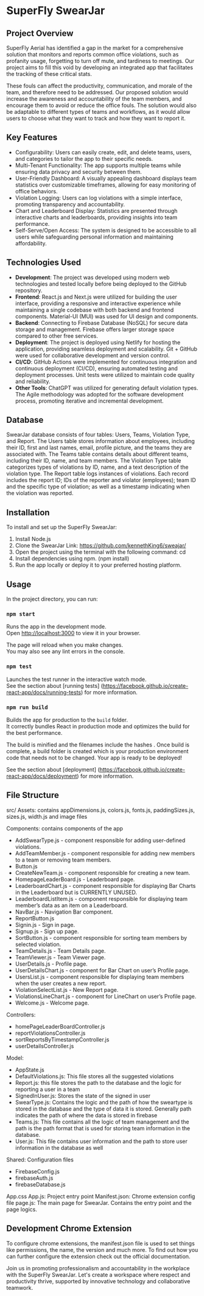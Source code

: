 # SuperFly SwearJar

## Project Overview
SuperFly Aerial has identified a gap in the market for a comprehensive solution that monitors and reports common office violations, such as profanity usage, forgetting to turn off mute, and tardiness to meetings. Our project aims to fill this void by developing an integrated app that facilitates the tracking of these critical stats.

These fouls can affect the productivity, communication, and morale of the team, and therefore need to be addressed. Our proposed solution would increase the awareness and accountability of the team members, and encourage them to avoid or reduce the office fouls. The solution would also be adaptable to different types of teams and workflows, as it would allow users to choose what they want to track and how they want to report it.

## Key Features
- Configurability: Users can easily create, edit, and delete teams, users, and categories to tailor the app to their specific needs.
- Multi-Tenant Functionality: The app supports multiple teams while ensuring data privacy and security between them.
- User-Friendly Dashboard: A visually appealing dashboard displays team statistics over customizable timeframes, allowing for easy monitoring of office behaviors.
- Violation Logging: Users can log violations with a simple interface, promoting transparency and accountability.
- Chart and Leaderboard Display: Statistics are presented through interactive charts and leaderboards, providing insights into team performance.
- Self-Serve/Open Access: The system is designed to be accessible to all users while safeguarding personal information and maintaining affordability.

## Technologies Used
- **Development**: The project was developed using modern web technologies and tested locally before being deployed to the GitHub repository.
- **Frontend**: React.js and Next.js were utilized for building the user interface, providing a responsive and interactive experience while maintaining a single codebase with both backend and frontend components. Material-UI (MUI) was used for UI design and components.
- **Backend**: Connecting to Firebase Database (NoSQL) for secure data storage and management. Firebase offers larger storage space compared to other free services.
- **Deployment**: The project is deployed using Netlify for hosting the application, providing seamless deployment and scalability. Git + GitHub were used for collaborative development and version control.
- **CI/CD**: GitHub Actions were implemented for continuous integration and continuous deployment (CI/CD), ensuring automated testing and deployment processes. Unit tests were utilized to maintain code quality and reliability.
- **Other Tools**: ChatGPT was utilized for generating default violation types. The Agile methodology was adopted for the software development process, promoting iterative and incremental development.

## Database
SwearJar database consists of four tables: Users, Teams, Violation Type, and Report.
The Users table stores information about employees, including their ID, first and last names, email, profile picture, and the teams they are associated with.
The Teams table contains details about different teams, including their ID, name, and team members.
The Violation Type table categorizes types of violations by ID, name, and a text description of the violation type.
The Report table logs instances of violations. Each record includes the report ID; IDs of the reporter and violator (employees); team ID and the specific type of violation; as well as a timestamp indicating when the violation was reported.

## Installation
To install and set up the SuperFly SwearJar:
1. Install Node.js 
2. Clone the SwearJar Link: https://github.com/kennethKing6/sweajar/
3. Open the project using the terminal with the following command: cd <cloned project directory>
4. Install dependencies using npm. (npm install)
5. Run the app locally or deploy it to your preferred hosting platform.

## Usage
In the project directory, you can run:

### `npm start`

Runs the app in the development mode.\
Open [http://localhost:3000](http://localhost:3000) to view it in your browser.

The page will reload when you make changes.\
You may also see any lint errors in the console.

### `npm test`

Launches the test runner in the interactive watch mode.\
See the section about 
[running tests] (https://facebook.github.io/create-react-app/docs/running-tests) for more information.

### `npm run build`

Builds the app for production to the `build` folder.\
It correctly bundles React in production mode and optimizes the build for the best performance.

The build is minified and the filenames include the hashes \. Once build is complete, a build folder is created which is your production environment code that needs not to be changed.
Your app is ready to be deployed!

See the section about 
[deployment] (https://facebook.github.io/create-react-app/docs/deployment) for more information.


## File Structure
src/
Assets: contains appDimensions.js, colors.js, fonts.js, paddingSizes.js, sizes.js, width.js and image files

Components: contains components of the app
- AddSwearType.js - component responsible for adding user-defined violations.
- AddTeamMember.js - component responsible for adding new members to a team or removing team members.
- Button.js
- CreateNewTeam.js - component responsible for creating a new team.
- HomepageLeaderBoard.js - Leaderboard page.
- LeaderboardChart.js - component responsible for displaying Bar Charts in the Leaderboard but is CURRENTLY UNUSED.
- LeaderboardListItem.js - component responsible for displaying team member’s data as an item on a Leaderboard. 
- NavBar.js - Navigation Bar component.
- ReportButton.js
- Signin.js - Sign in page.
- Signup.js - Sign up page.
- SortButton.js - component responsible for sorting team members by selected violation.
- TeamDetails.js - Team Details page.
- TeamViewer.js - Team Viewer page.
- UserDetails.js - Profile page.
- UserDetailsChart.js - component for Bar Chart on user’s Profile page.
- UsersList.js - component responsible for displaying team members when the user creates a new report.
- ViolationSelectList.js - New Report page.
- ViolationsLineChart.js - component for LineChart on user’s Profile page.
- Welcome.js - Welcome page.

Controllers:
- homePageLeaderBoardController.js
- reportViolationsController.js
- sortReportsByTimestampController.js
- userDetailsController.js

Model:
- AppState.js
- DefaultViolations.js: This file stores all the suggested violations
- Report.js: this file stores the path to the database and the logic for reporting a user in a team
- SignedInUser.js: Stores the state of the signed in user
- SwearType.js:  Contains the logic and the path of how the sweartype is stored in the database and the type of data it is stored. Generally path indicates the path of where the data is stored in firebase
- Teams.js: This file contains all the logic of team management and the path is the path format that is used for storing team information in the database.
- User.js: This file contains user information and the path to store user information in the database as well

Shared: Configuration files
- FirebaseConfig.js
- firebaseAuth.js
- firebaseDatabase.js

App.css
App.js: Project entry point
Manifest.json: Chrome extension config file
page.js: The main page for SwearJar. Contains the entry point and the page logics.


## Development Chrome Extension
To configure chrome extensions, the manifest.json file is used to set things like permissions, the name, the version and much more. To find out how you can further configure the extension check out the official documentation.


Join us in promoting professionalism and accountability in the workplace with the SuperFly SwearJar. Let's create a workspace where respect and productivity thrive, supported by innovative technology and collaborative teamwork.
